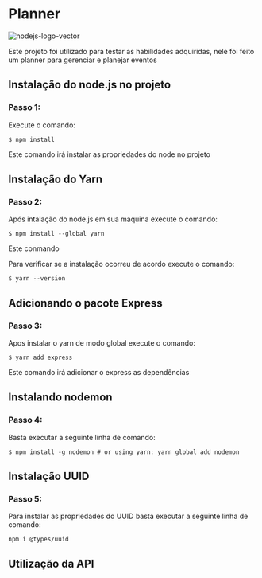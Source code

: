 # Planner
![nodejs-logo-vector](https://user-images.githubusercontent.com/83310782/218368308-9a7acfc7-f581-4db5-8fc5-9317659ef0bf.svg)
<p>Este projeto foi utilizado para testar as habilidades adquiridas, nele foi feito um planner para gerenciar e planejar eventos</p>
<h2>Instalação do node.js no projeto</h2>
<h3>Passo 1:</h3>
<p>Execute o comando:</p>
    
    $ npm install
    
<p>Este comando irá instalar as propriedades do node no projeto</p>
<h2>Instalação do Yarn</h2>
<h3>Passo 2:</h3>
<p>Após intalação do node.js em sua maquina execute o comando:</p>
            
    $ npm install --global yarn 

<p>Este conmando</p>
<p>Para verificar se a instalação ocorreu de acordo execute o comando:</p>

    $ yarn --version
    
<h2>Adicionando o pacote Express</h2>
<h3>Passo 3:</h3>
<p>Apos instalar o yarn de modo global execute o comando:</p>

    $ yarn add express

<p>Este comando irá adicionar o express as dependências</p>
<h2>Instalando nodemon</h2>
<h3>Passo 4:</h3>
<p>Basta executar a seguinte linha de comando:</p>
    
    $ npm install -g nodemon # or using yarn: yarn global add nodemon

<h2> Instalação UUID </h2>
<h3>Passo 5:</h3>
<p>Para instalar as propriedades do UUID basta executar a seguinte linha de comando:</p>
    
    npm i @types/uuid
    
<h2>Utilização da API<h2>
    
